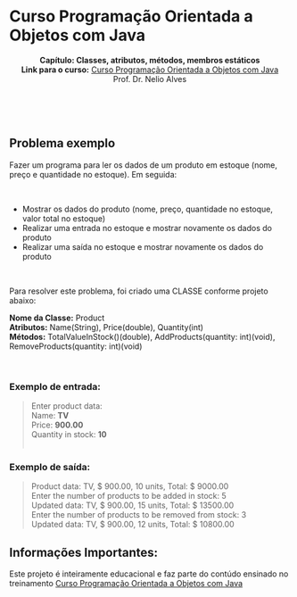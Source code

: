 # Curso Programação Orientada a Objetos com Java
<p align='center'>
<b>Capítulo: Classes, atributos, métodos, membros estáticos</b> <br>
<b>Link para o curso:</b> <a href="https://www.udemy.com/course/java-curso-completo">Curso Programação Orientada a Objetos com Java</a> <br>
Prof. Dr. Nelio Alves
</p>

<br><br><br>

<h2>Problema exemplo</h2>
<p>Fazer um programa para ler os dados de um produto em estoque (nome, preço e quantidade no estoque). Em seguida:</p></br>
<ul>
  <li>Mostrar os dados do produto (nome, preço, quantidade no estoque, valor total no estoque)</li>
  <li>Realizar uma entrada no estoque e mostrar novamente os dados do produto</li>
  <li>Realizar uma saída no estoque e mostrar novamente os dados do produto</li>
</ul><br>
<p>Para resolver este problema, foi criado uma CLASSE conforme projeto abaixo:</p>
<p><b>Nome da Classe:</b> Product<br>
<b>Atributos:</b> Name(String), Price(double), Quantity(int)<br>
<b>Métodos:</b> TotalValueInStock()(double), AddProducts(quantity: int)(void), RemoveProducts(quantity: int)(void)</p><br>
<h3>Exemplo de entrada:</h3>
<blockquote>
<p>Enter product data:<br>
Name: <b>TV</b><br>
Price: <b>900.00</b><br>
Quantity in stock: <b>10</b><br><br></p>
</blockquote>
<h3>Exemplo de saída:</h3>
<blockquote>
<p>Product data: TV, $ 900.00, 10 units, Total: $ 9000.00<br>
Enter the number of products to be added in stock: 5<br>
Updated data: TV, $ 900.00, 15 units, Total: $ 13500.00<br>
Enter the number of products to be removed from stock: 3<br>
Updated data: TV, $ 900.00, 12 units, Total: $ 10800.00</p>
</blockquote>
<h2>Informações Importantes:</h2>
<p>Este projeto é inteiramente educacional e faz parte do contúdo ensinado no treinamento <a href="https://www.udemy.com/course/java-curso-completo">Curso Programação Orientada a Objetos com Java</a></p>
